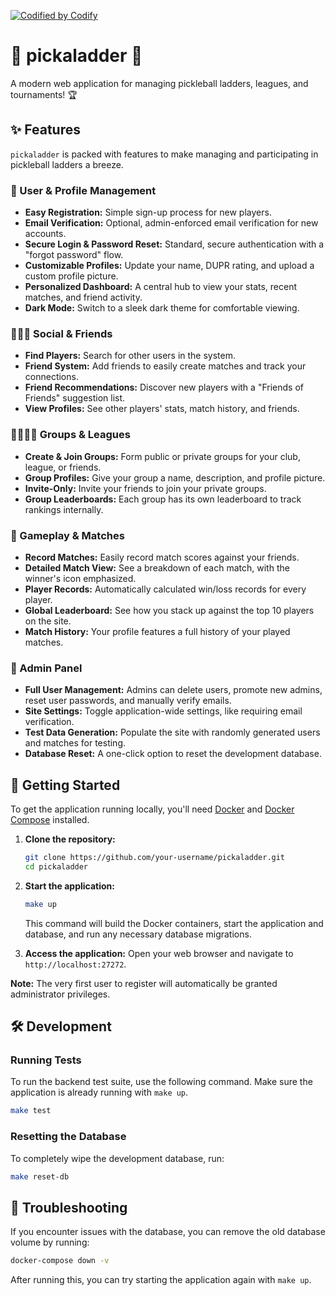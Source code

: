 [![Codified by Codify](https://codify.ai/codify-badge.svg)](https://codify.ai)

# 🥒 pickaladder 🥇

A modern web application for managing pickleball ladders, leagues, and tournaments! 🏆

## ✨ Features

`pickaladder` is packed with features to make managing and participating in pickleball ladders a breeze.

### 👤 User & Profile Management
*   **Easy Registration:** Simple sign-up process for new players.
*   **Email Verification:** Optional, admin-enforced email verification for new accounts.
*   **Secure Login & Password Reset:** Standard, secure authentication with a "forgot password" flow.
*   **Customizable Profiles:** Update your name, DUPR rating, and upload a custom profile picture.
*   **Personalized Dashboard:** A central hub to view your stats, recent matches, and friend activity.
*   **Dark Mode:** Switch to a sleek dark theme for comfortable viewing.

### 🧑‍🤝‍🧑 Social & Friends
*   **Find Players:** Search for other users in the system.
*   **Friend System:** Add friends to easily create matches and track your connections.
*   **Friend Recommendations:** Discover new players with a "Friends of Friends" suggestion list.
*   **View Profiles:** See other players' stats, match history, and friends.

### 👨‍👩‍👧‍👦 Groups & Leagues
*   **Create & Join Groups:** Form public or private groups for your club, league, or friends.
*   **Group Profiles:** Give your group a name, description, and profile picture.
*   **Invite-Only:** Invite your friends to join your private groups.
*   **Group Leaderboards:** Each group has its own leaderboard to track rankings internally.

### 🏓 Gameplay & Matches
*   **Record Matches:** Easily record match scores against your friends.
*   **Detailed Match View:** See a breakdown of each match, with the winner's icon emphasized.
*   **Player Records:** Automatically calculated win/loss records for every player.
*   **Global Leaderboard:** See how you stack up against the top 10 players on the site.
*   **Match History:** Your profile features a full history of your played matches.

### 👑 Admin Panel
*   **Full User Management:** Admins can delete users, promote new admins, reset user passwords, and manually verify emails.
*   **Site Settings:** Toggle application-wide settings, like requiring email verification.
*   **Test Data Generation:** Populate the site with randomly generated users and matches for testing.
*   **Database Reset:** A one-click option to reset the development database.

## 🚀 Getting Started

To get the application running locally, you'll need [Docker](https://www.docker.com/) and [Docker Compose](https://docs.docker.com/compose/) installed.

1.  **Clone the repository:**
    ```bash
    git clone https://github.com/your-username/pickaladder.git
    cd pickaladder
    ```

2.  **Start the application:**
    ```bash
    make up
    ```
    This command will build the Docker containers, start the application and database, and run any necessary database migrations.

3.  **Access the application:**
    Open your web browser and navigate to `http://localhost:27272`.

**Note:** The very first user to register will automatically be granted administrator privileges.

## 🛠️ Development

### Running Tests
To run the backend test suite, use the following command. Make sure the application is already running with `make up`.
```bash
make test
```

### Resetting the Database
To completely wipe the development database, run:
```bash
make reset-db
```

## 🔧 Troubleshooting

If you encounter issues with the database, you can remove the old database volume by running:
```bash
docker-compose down -v
```
After running this, you can try starting the application again with `make up`.

